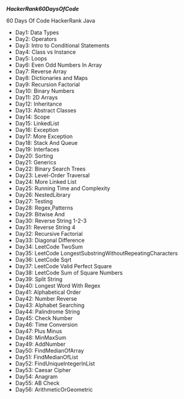 ***HackerRank60DaysOfCode***

60 Days Of Code HackerRank Java

+ Day1: Data Types
+ Day2: Operators
+ Day3: Intro to Conditional Statements
+ Day4: Class vs Instance
+ Day5: Loops
+ Day6: Even Odd Numbers In Array
+ Day7: Reverse Array
+ Day8: Dictionaries and Maps
+ Day9: Recursion Factorial
+ Day10: Binary Numbers
+ Day11: 2D Arrays
+ Day12: Inheritance
+ Day13: Abstract Classes
+ Day14: Scope
+ Day15: LinkedList
+ Day16: Exception
+ Day17: More Exception
+ Day18: Stack And Queue
+ Day19: Interfaces
+ Day20: Sorting
+ Day21: Generics
+ Day22: Binary Search Trees
+ Day23: Level-Order Traversal
+ Day24: More Linked List
+ Day25: Running Time and Complexity
+ Day26: NestedLibrary
+ Day27: Testing
+ Day28: Regex,Patterns
+ Day29: Bitwise And
+ Day30: Reverse String 1-2-3
+ Day31: Reverse String 4
+ Day32: Recursive Factorial
+ Day33: Diagonal Difference
+ Day34: LeetCode TwoSum
+ Day35: LeetCode LongestSubstringWithoutRepeatingCharacters
+ Day36: LeetCode Sqrt
+ Day37: LeetCode Valid Perfect Square
+ Day38: LeetCode Sum of Square Numbers
+ Day39: Split String
+ Day40: Longest Word With Regex
+ Day41: Alphabetical Order
+ Day42: Number Reverse
+ Day43: Alphabet Searching
+ Day44: Palindrome String
+ Day45: Check Number
+ Day46: Time Conversion
+ Day47: Plus Minus
+ Day48: MinMaxSum
+ Day49: AddNumber
+ Day50: FindMedianOfArray
+ Day51: FindMedianOfList
+ Day52: FindUniqueIntegerInList
+ Day53: Caesar Cipher
+ Day54: Anagram
+ Day55: AB Check
+ Day56: ArithmeticOrGeometric
